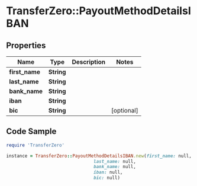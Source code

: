 # TransferZero::PayoutMethodDetailsIBAN

## Properties

Name | Type | Description | Notes
------------ | ------------- | ------------- | -------------
**first_name** | **String** |  | 
**last_name** | **String** |  | 
**bank_name** | **String** |  | 
**iban** | **String** |  | 
**bic** | **String** |  | [optional] 

## Code Sample

```ruby
require 'TransferZero'

instance = TransferZero::PayoutMethodDetailsIBAN.new(first_name: null,
                                 last_name: null,
                                 bank_name: null,
                                 iban: null,
                                 bic: null)
```


